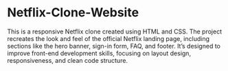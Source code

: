 # Netflix-Clone-Website
This is a responsive Netflix clone created using HTML and CSS. The project recreates the look and feel of the official Netflix landing page, including sections like the hero banner, sign-in form, FAQ, and footer. It’s designed to improve front-end development skills, focusing on layout design, responsiveness, and clean code structure.

